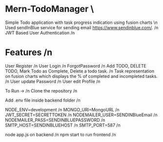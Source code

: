 # Mern-TodoManager \

Simple Todo application with task progress indication using fusion charts \n
Used sendInBlue service for sending email https://www.sendinblue.com/. /n
JWT Based User Authentication /n

# Features /n
User Register /n
User Login /n
ForgotPassword /n
Add TODO, DELETE TODO, Mark Todo as Complete, Delete a todo task. /n
Task representation on fusion charts which displays the % of completed and incompleted tasks. /n
User update Password /n
User edit Profile /n


To Run -> /n
Clone the repository /n

Add .env file inside backend folder /n

NODE_ENV=development /n
MONGO_URI=MongoURL /n
JWT_SECRET=SECRETTOKEN /n
NODEMAILER_USER=SENDINBlueEmail /n
NODEMAILER_PASS=SENDINBLUEPASSWORD /n
SMTP_HOST=SENDINBLUEHOST /n
SMTP_PORT=587 /n

node app.js on backend /n
npm start to run frontend /n



